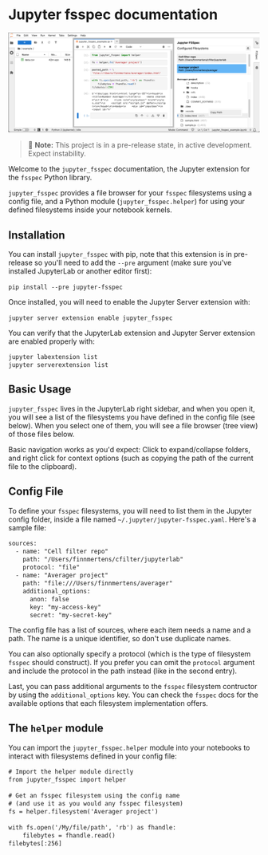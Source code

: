# Jupyter fsspec documentation

![Jupyter FSSpec inside JupyterLab](_static/extension_example_1.png 'Jupyter FSSpec inside JupyterLab')

> 📘 **Note:** This project is in a pre-release state, in active development. Expect instability.

Welcome to the `jupyter_fsspec` documentation, the Jupyter extension for the `fsspec` Python library.

`jupyter_fsspec` provides a file browser for your `fsspec` filesystems using a config file, and a Python module (`jupyter_fsspec.helper`) for using your defined filesystems inside your notebook kernels.

## Installation

You can install `jupyter_fsspec` with pip, note that this extension is in pre-release so you'll need to add the `--pre` argument (make sure you've installed JupyterLab or another editor first):

`pip install --pre jupyter-fsspec`

Once installed, you will need to enable the Jupyter Server extension with:

`jupyter server extension enable jupyter_fsspec`

You can verify that the JupyterLab extension and Jupyter Server extension are enabled properly with:

```
jupyter labextension list
jupyter serverextension list
```

## Basic Usage

`jupyter_fsspec` lives in the JupyterLab right sidebar, and when you open it, you will
see a list of the filesystems you have defined in the config file (see below). When
you select one of them, you will see a file browser (tree view) of those files below.

Basic navigation works as you'd expect: Click to expand/collapse folders, and right click for
context options (such as copying the path of the current file to the clipboard).

## Config File

To define your `fsspec` filesystems, you will need to list them in the Jupyter config folder,
inside a file named `~/.jupyter/jupyter-fsspec.yaml`. Here's a sample file:

```
sources:
  - name: "Cell filter repo"
    path: "/Users/finnmertens/cfilter/jupyterlab"
    protocol: "file"
  - name: "Averager project"
    path: "file:///Users/finnmertens/averager"
    additional_options:
      anon: false
      key: "my-access-key"
      secret: "my-secret-key"
```

The config file has a list of sources, where each item needs a name and a path. The name
is a unique identifier, so don't use duplicate names.

You can also optionally specify a protocol (which is the type of filesystem `fsspec` should
construct). If you prefer you can omit the `protocol` argument and include the protocol in the
path instead (like in the second entry).

Last, you can pass additional arguments to the `fsspec` filesystem contructor by using the
`additional_options` key. You can check the `fsspec` docs for the available options that
each filesystem implementation offers.

## The `helper` module

You can import the `jupyter_fsspec.helper` module into your notebooks to interact with
filesystems defined in your config file:

```
# Import the helper module directly
from jupyter_fsspec import helper

# Get an fsspec filesystem using the config name
# (and use it as you would any fsspec filesystem)
fs = helper.filesystem('Averager project')

with fs.open('/My/file/path', 'rb') as fhandle:
    filebytes = fhandle.read()
filebytes[:256]
```

<!--
TODO populate this
```{toctree}
examples/content_child1.md
examples/content_child2.md
``` -->
